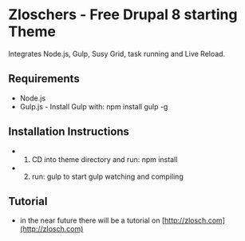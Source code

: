 # Zloschers - Free Drupal 8 starting Theme

Integrates Node.js, Gulp, Susy Grid, task running and Live Reload.

## Requirements

- Node.js
- Gulp.js - Install Gulp with: npm install gulp -g

## Installation Instructions
- 1) CD into theme directory and run: npm install
- 2) run: gulp to start gulp watching and compiling

## Tutorial
- in the near future there will be a tutorial on [http://zlosch.com](http://zlosch.com)


